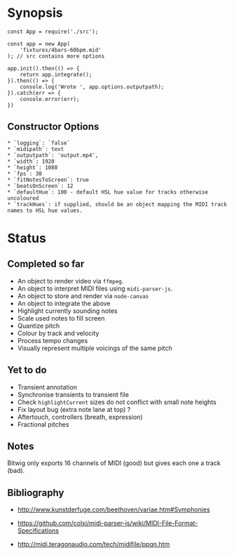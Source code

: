 # Synopsis

    const App = require('./src');

    const app = new App(
        'fixtures/4bars-60bpm.mid'
    ); // src contains more options

    app.init().then(() => {
        return app.integrate();
    }).then(() => {
        console.log('Wrote ', app.options.outputpath);
    }).catch(err => {
        console.error(err);
    })

## Constructor Options

    * `logging`: `false`
    * `midipath`: text
    * `outputpath`: 'output.mp4',
    * `width`: 1920
    * `height`: 1080
    * `fps`: 30
    * `fitNotesToScreen`: true
    * `beatsOnScreen`: 12
    * `defaultHue`: 100 - default HSL hue value for tracks otherwise uncoloured
    * `trackHues`: if supplied, should be an object mapping the MIDI track names to HSL hue values.

# Status

## Completed so far

* An object to render video via `ffmpeg`.
* An object to interpret  MIDI files using `midi-parser-js`.
* An object to store and render via `node-canvas`
* An object to integrate the above
* Highlight currently sounding notes
* Scale used notes to fill screen
* Quantize pitch
* Colour by track and velocity
* Process tempo changes
* Visually represent multiple voicings of the same pitch

## Yet to do

* Transient annotation
* Synchronise transients to transient file
* Check `highlightCurrent` sizes do not conflict with small note heights
* Fix layout bug (extra note lane at top) ?
* Aftertouch, controllers (breath, expression)
* Fractional pitches

## Notes

Bitwig only exports 16 channels of MIDI (good) but gives each one a track (bad).

## Bibliography

* http://www.kunstderfuge.com/beethoven/variae.htm#Symphonies

* https://github.com/colxi/midi-parser-js/wiki/MIDI-File-Format-Specifications
  
* http://midi.teragonaudio.com/tech/midifile/ppqn.htm

